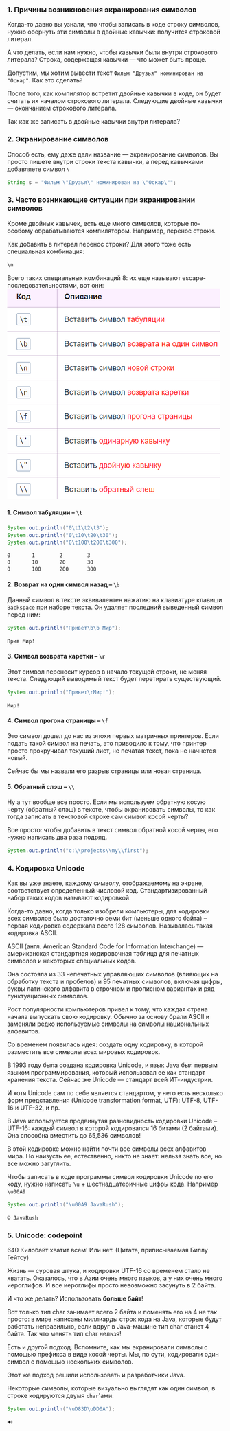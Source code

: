 ### 1. Причины возникновения экранирования символов 

Когда-то давно вы узнали, что чтобы записать в коде строку символов, нужно обернуть эти символы в двойные кавычки: получится строковой литерал.

А что делать, если нам нужно, чтобы кавычки были внутри строкового литерала? Строка, содержащая кавычки — что может быть проще.

Допустим, мы хотим вывести текст `Фильм "Друзья" номинирован на "Оскар"`. Как это сделать?

После того, как компилятор встретит двойные кавычки в коде, он будет считать их началом строкового литерала. Следующие двойные кавычки — окончанием строкового литерала.

Так как же записать в двойные кавычки внутри литерала?

### 2. Экранирование символов 

Способ есть, ему даже дали название — экранирование символов. Вы просто пишете внутри строки текста кавычки, а перед кавычками добавляете символ `\`

```java
String s = "Фильм \"Друзья\" номинирован на \"Оскар\"";
```


### 3. Часто возникающие ситуации при экранировании символов 

Кроме двойных кавычек, есть еще много символов, которые по-особому обрабатываются компилятором. Например, перенос строки.

Как добавить в литерал перенос строки? Для этого тоже есть специальная комбинация:

```Java
\n
```

Всего таких специальных комбинаций 8: их еще называют escape-последовательностями, вот они:
![Pasted image 20230422160138.png](..%2Fimg%2Flevel10%2FPasted%20image%2020230422160138.png)


#### 1. Символ табуляции – `\t`



```java
System.out.println("0\t1\t2\t3");
System.out.println("0\t10\t20\t30");
System.out.println("0\t100\t200\t300");
```

```
0       1        2        3
0       10       20       30
0       100      200      300
```

#### 2. Возврат на один символ назад – `\b`

Данный символ в тексте эквивалентен нажатию на клавиатуре клавиши `Backspace` при наборе текста. Он удаляет последний выведенный символ перед ним:

```java
System.out.println("Привет\b\b Мир");
```

```
Прив Мир!
```

#### 3. Символ возврата каретки – `\r`

Этот символ переносит курсор в начало текущей строки, не меняя текста. Следующий выводимый текст будет перетирать существующий.


```java
System.out.println("Привет\rМир!");
```

```
Мир!
```

#### 4. Символ прогона страницы – `\f`

Это символ дошел до нас из эпохи первых матричных принтеров. Если подать такой символ на печать, это приводило к тому, что принтер просто прокручивал текущий лист, не печатая текст, пока не начнется новый.

Сейчас бы мы назвали его разрыв страницы или новая страница.

#### 5. Обратный слэш – `\\`

Ну а тут вообще все просто. Если мы используем обратную косую черту (обратный слэш) в тексте, чтобы экранировать символы, то как тогда записать в текстовой строке сам символ косой черты?

Все просто: чтобы добавить в текст символ обратной косой черты, его нужно написать два раза подряд.

```java
System.out.println("c:\\projects\\my\\first");
```

### 4. Кодировка Unicode 

Как вы уже знаете, каждому символу, отображаемому на экране, соответствует определенный числовой код. Стандартизированный набор таких кодов называют кодировкой.

Когда-то давно, когда только изобрели компьютеры, для кодировки всех символов было достаточно семи бит (меньше одного байта) – первая кодировка содержала всего 128 символов. Называлась такая кодировка ASCII.

ASCII (англ. American Standard Code for Information Interchange) — американская стандартная кодировочная таблица для печатных символов и некоторых специальных кодов.

Она состояла из 33 непечатных управляющих символов (влияющих на обработку текста и пробелов) и 95 печатных символов, включая цифры, буквы латинского алфавита в строчном и прописном вариантах и ряд пунктуационных символов.


Рост популярности компьютеров привел к тому, что каждая страна начала выпускать свою кодировку. Обычно за основу брали ASCII и заменяли редко используемые символы на символы национальных алфавитов.

Со временем появилась идея: создать одну кодировку, в которой разместить все символы всех мировых кодировок.

В 1993 году была создана кодировка Unicode, и язык Java был первым языком программирования, который использовал ее как стандарт хранения текста. Сейчас же Unicode — стандарт всей ИТ-индустрии.

И хотя Unicode сам по себе является стандартом, у него есть несколько форм представления (Unicode transformation format, UTF): UTF-8, UTF-16 и UTF-32, и пр.

В Java используется продвинутая разновидность кодировки Unicode – UTF-16: каждый символ в которой кодировался 16 битами (2 байтами). Она способна вместить до 65,536 символов!

В этой кодировке можно найти почти все символы всех алфавитов мира. Но наизусть ее, естественно, никто не знает: нельзя знать все, но все можно загуглить.

Чтобы записать в коде программы символ кодировки Unicode по его коду, нужно написать `\u` + шестнадцатеричные цифры кода. Например `\u00A9`

```java
System.out.println("\u00A9 JavaRush");
```

```
© JavaRush
```

### 5. Unicode: codepoint 

640 Килобайт хватит всем! Или нет. (Цитата, приписываемая Биллу Гейтсу)

Жизнь — суровая штука, и кодировки UTF-16 со временем стало не хватать. Оказалось, что в Азии очень много языков, а у них очень много иероглифов. И все иероглифы просто невозможно засунуть в 2 байта.

И что же делать? Использовать **больше байт**!

Вот только тип char занимает всего 2 байта и поменять его на 4 не так просто: в мире написаны миллиарды строк кода на Java, которые будут работать неправильно, если вдруг в Java-машине тип char станет 4 байта. Так что менять тип char нельзя!

Есть и другой подход. Вспомните, как мы экранировали символы с помощью префикса в виде косой черты. Мы, по сути, кодировали один символ с помощью нескольких символов.

Этот же подход решили использовать и разработчики Java.

Некоторые символы, которые визуально выглядят как один символ, в строке кодируются двумя `char`'ами:


```java
System.out.println("\uD83D\uDD0A");
```

```Java
🔊
```